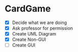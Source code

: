 # CardGame
- [X] Decide what we are doing
- [X] Ask professor for permission
- [X] Create UML Diagram
- [X] Create Non-GUI 
- [ ] Create GUI
